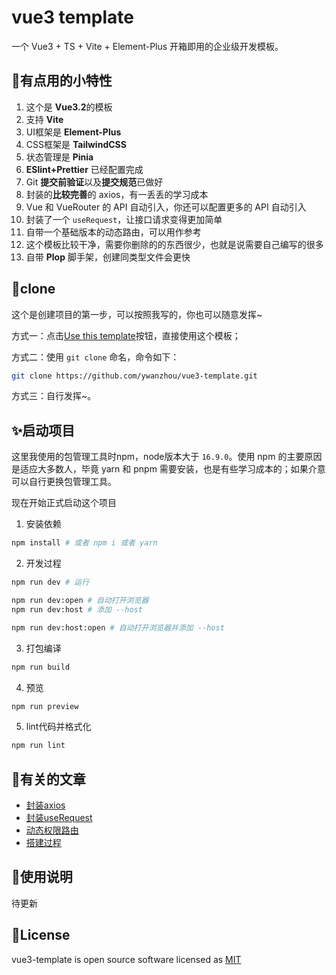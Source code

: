 # vue3 template

一个 Vue3 + TS + Vite + Element-Plus 开箱即用的企业级开发模板。


## 🎉有点用的小特性

1. 这个是 **Vue3.2**的模板
2. 支持 **Vite**
3. UI框架是 **Element-Plus**
4. CSS框架是 **TailwindCSS**
5. 状态管理是 **Pinia**
6. **ESlint+Prettier** 已经配置完成
7. Git **提交前验证**以及**提交规范**已做好
8. 封装的**比较完善**的 axios，有一丢丢的学习成本
9. Vue 和 VueRouter 的 API 自动引入，你还可以配置更多的 API 自动引入
10. 封装了一个 `useRequest`，让接口请求变得更加简单
11. 自带一个基础版本的动态路由，可以用作参考
12. 这个模板比较干净，需要你删除的的东西很少，也就是说需要自己编写的很多
13. 自带 **Plop** 脚手架，创建同类型文件会更快


## 🐉clone

这个是创建项目的第一步，可以按照我写的，你也可以随意发挥~

方式一：点击[Use this template](https://github.com/ywanzhou/vue3-template/generate)按钮，直接使用这个模板；

方式二：使用 `git clone` 命名，命令如下：
```bash
git clone https://github.com/ywanzhou/vue3-template.git
```

方式三：自行发挥~。

## ✨启动项目

这里我使用的包管理工具时npm，node版本大于 `16.9.0`。使用 npm 的主要原因是适应大多数人，毕竟 yarn 和 pnpm 需要安装，也是有些学习成本的；如果介意可以自行更换包管理工具。

现在开始正式启动这个项目

1. 安装依赖
```bash
npm install # 或者 npm i 或者 yarn
```
2. 开发过程
```bash
npm run dev # 运行

npm run dev:open # 自动打开浏览器
npm run dev:host # 添加 --host

npm run dev:host:open # 自动打开浏览器并添加 --host

```
3. 打包编译

```bash
npm run build
```
4. 预览

```bash
npm run preview
```
5. lint代码并格式化

```bash
npm run lint
```

## 📝有关的文章

- [封装axios](https://juejin.cn/post/7071518211392405541)
- [封装useRequest](https://juejin.cn/post/7094508831564103688)
- [动态权限路由](https://juejin.cn/post/7094506830230978591)
- [搭建过程](https://juejin.cn/post/7074885076823048223)


## 📖使用说明

待更新

## 🍚License

vue3-template is open source software licensed as [MIT](./LICENSE)